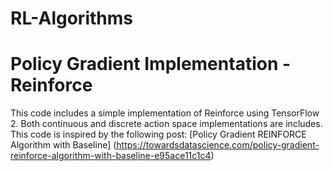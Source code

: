 # RL-Algorithms
# Policy Gradient Implementation - Reinforce
This code includes a simple implementation of Reinforce using TensorFlow 2. Both continuous and discrete action space implementations are includes.  This code is  inspired by the following post: [Policy Gradient REINFORCE Algorithm with Baseline] (https://towardsdatascience.com/policy-gradient-reinforce-algorithm-with-baseline-e95ace11c1c4)
